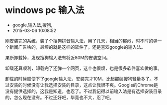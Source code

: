 # windows pc 输入法
- google,输入法,搜狗,
- 2015-03-06 10:08:52


刚安装完的系统，装了个搜狗拼音输入法，用了几天，相当的郁闷，时不时的弹一个新闻广告啥的，最烦的就是这样的软件了。还是喜欢google的输入法。


果断卸载掉，发现搜狗输入法有将近80M的安装空间。

卸载还算顺利，卸载完了还弹一个网页，这个也很烦，也是很多软件喜欢做的事。

卸载的时候顺便下了google输入法，安装完才10M，比起那破搜狗轻量多了。不过安装的时候没有让我选择安装的目录，这点让我很不爽。Google的Chrome是没有提供选择的，这我是知道，也忍了。不过我记得以前输入法是有选择安装目录的，怎么现在没有。不过还好吧，毕竟也不大，忍了吧。
